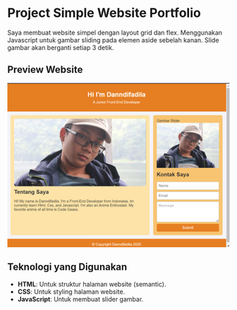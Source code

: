 # Project Simple Website Portfolio

Saya membuat website simpel dengan layout grid dan flex. Menggunakan Javascript untuk gambar sliding pada elemen aside sebelah kanan. Slide gambar akan berganti setiap 3 detik.

## Preview Website

![alt text](assets/image.png)



## Teknologi yang Digunakan

- **HTML**: Untuk struktur halaman website (semantic).
- **CSS**: Untuk styling halaman website.
- **JavaScript**: Untuk membuat slider gambar.



